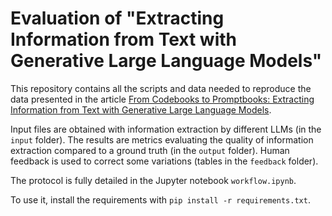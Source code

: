 # Evaluation of "Extracting Information from Text with Generative Large Language Models"

This repository contains all the scripts and data needed to reproduce the data presented in the article [From Codebooks to Promptbooks: Extracting Information from Text with Generative Large Language Models](https://osf.io/preprints/socarxiv/wjvfq_v1).

Input files are obtained with information extraction by different LLMs (in the `input` folder). The results are metrics evaluating the quality of information extraction compared to a ground truth (in the `output` folder). Human feedback is used to correct some variations (tables in the `feedback` folder).

The protocol is fully detailed in the Jupyter notebook `workflow.ipynb`. 

To use it, install the requirements with `pip install -r requirements.txt`.
